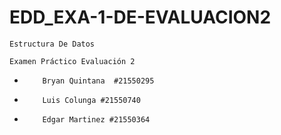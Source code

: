 # EDD_EXA-1-DE-EVALUACION2


`Estructura De Datos`

`Examen Práctico Evaluación 2`
 *         Bryan Quintana  #21550295
 *         Luis Colunga #21550740
 *         Edgar Martinez #21550364

